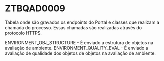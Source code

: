 # ZTBQAD0009

Tabela onde são gravados os endpoints do Portal e classes que realizam a chamada do processo. Essas chamadas são realizadas através do protocolo HTTPS.



ENVIRONMENT\_OBJ\_STRUCTURE - É enviado a estrutura de objetos na avaliação de ambiente. ENVIRONMENT\_QUALITY\_EVAL - É enviado a avaliação de qualidade dos objetos de objetos na avaliação de ambiente.
